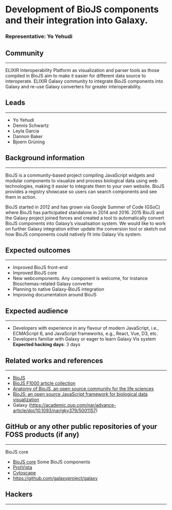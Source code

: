 # Development of BioJS components and their integration into Galaxy.

### Representative: Yo Yehudi

## Community
---

ELIXIR Interoperability Platform as visualization and parser tools as those compiled in BioJS aim to make it easier for different data source to interoperate. ELIXIR Galaxy community to integrate BioJS components into Galaxy and re-use Galaxy converters for greater interoperability.

## Leads
---
- Yo Yehudi 
- Dennis Schwartz 
- Leyla Garcia 
- Dannon Baker 
- Bjoern Grüning 

## Background information
---
BioJS is a community-based project compiling JavaScript widgets and modular components to visualize and process biological data using web technologies, making it easier to integrate them to your own website. BioJS provides a registry showcase so users can search components and see them in action. 

BioJS started in 2012 and has grown via Google Summer of Code (GSoC) where BioJS has participated standalone in 2014 and 2016. 2015 BioJS and the Galaxy project joined forces and created a tool to automatically convert BioJS components into Galaxy’s visualisation system. We would like to work on further Galaxy integration either update the conversion tool or sketch out how BioJS components could natively fit into Galaxy Vis system.


## Expected outcomes
---

- Improved BioJS front-end
- Improved BioJS core
- New webcomponents. Any component is welcome, for instance
Bioschemas-related
Galaxy converter
- Planning to native Galaxy-BioJS integration
- Improving documentation around BioJS


## Expected audience
---

- Developers with experience in any flavour of modern JavaScript, i.e., ECMAScript 6, and JavaScript frameworks, e.g., React, Vue, D3, etc.
- Developers familiar with Galaxy or eager to learn Galaxy Vis system
**Expected hacking days**: 3 days

## Related works and references
---

- [BioJS](https://biojs.net/) 
- [BioJS F1000 article collection](https://f1000research.com/collections/BioJS) 
- [Anatomy of BioJS, an open source community for the life sciences](https://www.ncbi.nlm.nih.gov/pmc/articles/PMC4495654/)
- [BioJS: an open source JavaScript framework for biological data visualization](https://www.ncbi.nlm.nih.gov/pubmed/23435069)
- Galaxy (https://academic.oup.com/nar/advance-article/doi/10.1093/nar/gky379/5001157)

## GitHub or any other public repositories of your FOSS products (if any)
---

BioJS core
- [BioJS core](https://github.com/biojs/biojs)
Some BioJS components
- [ProtVista](https://github.com/ebi-uniprot/ProtVista)
- [Cytoscape](https://github.com/cytoscape/cytoscape.js)
- https://github.com/galaxyproject/galaxy

## Hackers
---

